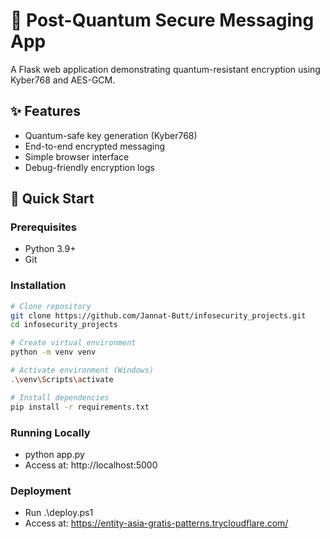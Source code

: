 # 🔐 Post-Quantum Secure Messaging App

A Flask web application demonstrating quantum-resistant encryption using Kyber768 and AES-GCM.

## ✨ Features
- Quantum-safe key generation (Kyber768)
- End-to-end encrypted messaging
- Simple browser interface
- Debug-friendly encryption logs

## 🚀 Quick Start

### Prerequisites
- Python 3.9+
- Git

### Installation
```bash
# Clone repository
git clone https://github.com/Jannat-Butt/infosecurity_projects.git
cd infosecurity_projects

# Create virtual environment
python -m venv venv

# Activate environment (Windows)
.\venv\Scripts\activate

# Install dependencies
pip install -r requirements.txt
```
### Running Locally
  - python app.py
  - Access at: http://localhost:5000

### Deployment
- Run .\deploy.ps1
- Access at: https://entity-asia-gratis-patterns.trycloudflare.com/
